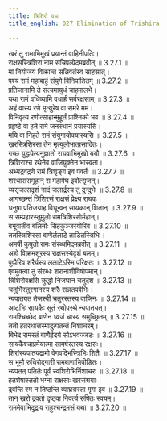```yaml
---
title: त्रिशिरो वधः
title_english: 027 Elimination of Trishira

---
```

<div class="audioEmbed"  caption="श्रीराम-हरिसीताराममूर्ति-घनपाठिभ्यां वचनम्" src="https://archive.org/download/Ramayana-recitation-Sriram-harisItArAmamUrti-Ghanapaati-v2/Kanda_3/Kanda_3_ARK-027-Thrishiro_Vadhaha.mp3"></div>

खरं तु रामाभिमुखं प्रयान्तं वाहिनीपतिः।  
राक्षसस्त्रिशिरा नाम सन्निपत्येदमब्रवीत् ॥ 3.27.1 ॥   
मां नियोजय विक्रान्त सन्निवर्तस्व साहसात्।  
पश्य रामं महाबाहुं संयुगे विनिपातितम् ॥ 3.27.2 ॥   
प्रतिजानामि ते सत्यमायुधं चाहमालभे।  
यथा रामं वधिष्यामि वधार्हं सर्वरक्षसाम् ॥ 3.27.3 ॥   
अहं वास्य रणे मृत्युरेष वा समरे मम।  
विनिवृत्य रणोत्साहान्मुहूर्तं प्राश्निको भव ॥ 3.27.4 ॥   
प्रहृष्टे वा हते रामे जनस्थानं प्रयास्यसि।  
मयि वा निहते रामं संयुगायोपयास्यसि ॥ 3.27.5 ॥   
खरस्त्रिशिरसा तेन मृत्युलोभात्प्रसादितः।  
गच्छ युद्ध्येत्यनुज्ञातो राघवाभिमुखो ययौ ॥ 3.27.6 ॥   
त्रिशिराश्च रथेनैव वाजियुक्तेन भास्वता।  
अभ्यद्रवद्रणे रामं त्रिशृङ्ग इव पवर्तः ॥ 3.27.7 ॥   
शरधारासमूहान् स महामेघ इवोत्सृजन्।  
व्यसृजत्सदृशं नादं जलार्द्रस्य तु दुन्दुभेः ॥ 3.27.8 ॥   
आगच्छन्तं त्रिशिरसं राक्षसं प्रेक्ष्य राघवः।  
धनुषा प्रतिजग्राह विधून्वन् सायकान् शितान् ॥ 3.27.9 ॥   
स सम्प्रहारस्तुमुलो रामत्रिशिरसोर्महान्।  
बभूवातीव बलिनोः सिंहकुञ्जरयोरिव ॥ 3.27.10 ॥   
ततस्त्रिशिरसा बाणैर्ललाटे ताडितस्त्रिभिः।  
अमर्षी कुपुतो रामः संरब्धमिदमब्रवीत् ॥ 3.27.11 ॥   
अहो विक्रमशूरस्य राक्षसस्येदृशं बलम्।  
पुष्पैरिव शरैर्यस्य ललाटेऽस्मि परिक्षतः ॥ 3.27.12 ॥   
एवमुक्त्वा तु संरब्धः शरानाशीविषोपमान्।  
त्रिशिरोवक्षसि क्रुद्धो निजघान चतुर्दश ॥ 3.27.13 ॥   
चतुर्भिस्तुरगानस्य शरैः सन्नतपर्वभिः।  
न्यपातयत तेजस्वी चतुरस्तस्य वाजिनः ॥ 3.27.14 ॥   
अष्टभिः सायकैः सूतं रथोपस्थे न्यपातयत्।  
रामश्चिच्छेद बाणेन ध्वजं चास्य समुच्छ्रितम् ॥ 3.27.15 ॥   
ततो हतरथात्तस्मादुत्पतन्तं निशाचरम्।  
बिभेद रामस्तं बाणैर्हृदये सोऽभवज्जडः ॥ 3.27.16 ॥   
सायकैश्चाप्रमेयात्मा सामर्षस्तस्य रक्षसः।  
शिरांस्यपातयद्रामो वेगवद्भिस्त्रिभिः शितैः ॥ 3.27.17 ॥   
स भूमौ रुधिरोद्गारी रामबाणाभिपीडितः।  
न्यपतत् पतितैः पूर्वं स्वशिरोभिर्निशाचरः ॥ 3.27.18 ॥   
हतशेषास्ततो भग्ना राक्षसाः खरसंश्रयाः।  
द्रवन्ति स्म न तिष्ठन्ति व्याघ्रत्रस्ता मृगा इव ॥ 3.27.19 ॥   
तान् खरो द्रवतो दृष्ट्वा निवर्त्य रुषितः स्वयम्।  
राममेवाभिदुद्राव राहुश्चन्द्रमसं यथा ॥ 3.27.20 ॥   